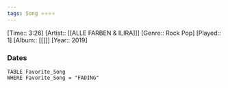```yaml
---
tags: Song ⭐⭐⭐⭐ 
---
```

[Time:: 3:26]
[Artist:: [[ALLE FARBEN & ILIRA]]]
[Genre:: Rock Pop]
[Played:: 1]
[Album:: [[]]]
[Year:: 2019]
### Dates
````dataview
TABLE Favorite_Song
WHERE Favorite_Song = "FADING"
````